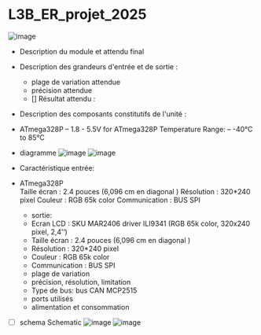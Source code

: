 # L3B_ER_projet_2025
![image](https://github.com/user-attachments/assets/13c84b5e-b1d9-4fab-b718-9bd79b4ce456)

*  Description du module et attendu final
-  Description des grandeurs d'entrée et de sortie :
    - plage de variation attendue
    - précision attendue
    -   [] Résultat attendu :
      
- Description des composants constitutifs de l'unité :
  
- ATmega328P
– 1.8 - 5.5V for ATmega328P
Temperature Range:
– -40°C to 85°C









- diagramme
  ![image](https://github.com/user-attachments/assets/ccf99c77-78eb-4262-b89c-7dc7e1bb975c)
  ![image](https://github.com/user-attachments/assets/4c25735c-1e3d-4d70-bf3e-1b5b36aa7f72)

- Caractéristique entrée:
- ATmega328P    
    Taille écran : 2.4 pouces (6,096 cm en diagonal )
    Résolution : 320*240 pixel
    Couleur : RGB 65k color
    Communication : BUS SPI
  
    - sortie:
    - Ecran LCD : SKU MAR2406 driver ILI9341 (RGB 65k color, 320x240 pixel, 2,4’’)
    - Taille écran : 2.4 pouces (6,096 cm en diagonal )
    - Résolution : 320*240 pixel
    - Couleur : RGB 65k color
    - Communication : BUS SPI  
    - plage de variation
    - précision, résolution, limitation
    - Type de bus: bus CAN MCP2515 
    - ports utilisés
    - alimentation et consommation
- [ ] schema Schematic
![image](https://github.com/user-attachments/assets/c9e8300d-0b75-48c5-b027-505eddb6204e)
![image](https://github.com/user-attachments/assets/f754ef17-7da8-49f2-bd0d-0afe1dfeb3f5)
